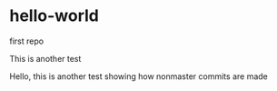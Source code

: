 # hello-world
first repo

This is another test


Hello, this is another test showing how nonmaster commits are made

